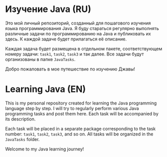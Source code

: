 # Изучение Java (RU)

Это мой личный репозиторий, созданный для пошагового изучения языка программирования Java. Я буду стараться регулярно выполнять различные задачи по программированию на Java и публиковать их здесь. К каждой задаче будет прилагаться её описание.

Каждая задача будет размещена в отдельном пакете, соответствующем номеру задачи: `task1`, `task2`, `task3` и так далее. Все задачи будут организованы в папке `JavaTasks`.

Добро пожаловать в мое путешествие по изучению Джавы!


# Learning Java (EN)

This is my personal repository created for learning the Java programming language step by step. I will try to regularly perform various Java programming tasks and post them here. Each task will be accompanied by its description.

Each task will be placed in a separate package corresponding to the task number: `task1`, `task2`, `task3`, and so on. All tasks will be organized in the `JavaTasks` folder.

Welcome to my Java learning journey!
